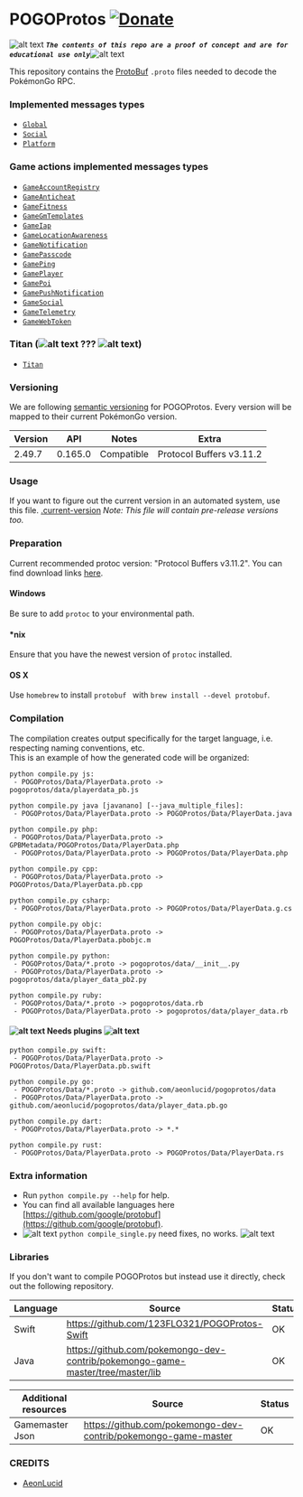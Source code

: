 <!-- define variables -->
[1.1]: http://i.imgur.com/M4fJ65n.png (ATTENTION)

POGOProtos [![Donate](https://img.shields.io/badge/Donate-PayPal-green.svg)](https://www.paypal.me/rocketbot)
===================

![alt text][1.1] <strong><em>`The contents of this repo are a proof of concept and are for educational use only`</em></strong>![alt text][1.1]<br/>

This repository contains the [ProtoBuf](https://github.com/google/protobuf) `.proto` files needed to decode the PokémonGo RPC.

### Implemented messages types
 - [``Global``](https://gitlab.com/AllProtos/POGOProtos-Private/blob/master/src/POGOProtos/Networking/Requests/RequestType.proto)
 - [``Social``](https://gitlab.com/AllProtos/POGOProtos-Private/blob/master/src/POGOProtos/Networking/Social/SocialAction.proto)
 - [``Platform``](https://gitlab.com/AllProtos/POGOProtos-Private/blob/master/src/POGOProtos/Networking/Platform/PlatformRequestType.proto) 

### Game actions implemented messages types
 - [``GameAccountRegistry``](https://gitlab.com/AllProtos/POGOProtos-Private/blob/master/src/POGOProtos/Networking/Game/GameAccountRegistry/GameAccountRegistryActions.proto)
 - [``GameAnticheat``](https://gitlab.com/AllProtos/POGOProtos-Private/blob/master/src/POGOProtos/Networking/Game/GameAnticheat/GameAnticheatAction.proto)
 - [``GameFitness``](https://gitlab.com/AllProtos/POGOProtos-Private/blob/master/src/POGOProtos/Networking/Game/GameFitness/GameFitnessAction.proto)
 - [``GameGmTemplates``](https://gitlab.com/AllProtos/POGOProtos-Private/blob/master/src/POGOProtos/Networking/Game/GameGmTemplates/GameGmTemplatesAction.proto)
 - [``GameIap``](https://gitlab.com/AllProtos/POGOProtos-Private/blob/master/src/POGOProtos/Networking/Game/GameIap/GameIapAction.proto)
 - [``GameLocationAwareness``](https://gitlab.com/AllProtos/POGOProtos-Private/blob/master/src/POGOProtos/Networking/Game/GameLocationAwareness/GameLocationAwarenessAction.proto)
 - [``GameNotification``](https://gitlab.com/AllProtos/POGOProtos-Private/blob/master/src/POGOProtos/Networking/Game/GameNotification/GameNotificationAction.proto)
 - [``GamePasscode``](https://gitlab.com/AllProtos/POGOProtos-Private/blob/master/src/POGOProtos/Networking/Game/GamePasscode/GamePasscodeAction.proto)
 - [``GamePing``](https://gitlab.com/AllProtos/POGOProtos-Private/blob/master/src/POGOProtos/Networking/Game/GamePing/GamePingAction.proto)
 - [``GamePlayer``](https://gitlab.com/AllProtos/POGOProtos-Private/blob/master/src/POGOProtos/Networking/Game/GamePlayer/GamePlayerAction.proto)
 - [``GamePoi``](https://gitlab.com/AllProtos/POGOProtos-Private/blob/master/src/POGOProtos/Networking/Game/GamePoi/GamePoiAction.proto)
 - [``GamePushNotification``](https://gitlab.com/AllProtos/POGOProtos-Private/blob/master/src/POGOProtos/Networking/Game/GamePushNotification/GamePushNotificationAction.proto)
 - [``GameSocial``](https://gitlab.com/AllProtos/POGOProtos-Private/blob/master/src/POGOProtos/Networking/Game/GameSocial/GameSocialAction.proto)
 - [``GameTelemetry``](https://gitlab.com/AllProtos/POGOProtos-Private/blob/master/src/POGOProtos/Networking/Game/GameTelemetry/GameTelemetryAction.proto)
 - [``GameWebToken``](https://gitlab.com/AllProtos/POGOProtos-Private/blob/master/src/POGOProtos/Networking/Game/GameWebToken/GameWebTokenAction.proto)
   
### Titan (![alt text][1.1] ??? ![alt text][1.1])
 - [``Titan``](https://gitlab.com/AllProtos/POGOProtos-Private/blob/master/src/POGOProtos/Networking/Titan)

### Versioning
We are following [semantic versioning](http://semver.org/) for POGOProtos.  Every version will be mapped to their current PokémonGo version.

| Version      | API           | Notes           | Extra                           |
|--------------|---------------|-----------------|---------------------------------|
| 2.49.7       | 0.165.0       | Compatible      |  Protocol Buffers v3.11.2       |

### Usage
If you want to figure out the current version in an automated system, use this file.
[.current-version](https://gitlab.com/AllProtos/POGOProtos-Private/raw/master/.current-version)
*Note: This file will contain pre-release versions too.*

### Preparation
Current recommended protoc version: "Protocol Buffers v3.11.2".
You can find download links [here](https://github.com/google/protobuf/releases).

#### Windows
Be sure to add `protoc` to your environmental path.

#### *nix
Ensure that you have the newest version of `protoc` installed.

#### OS X
Use `homebrew` to install `protobuf ` with `brew install --devel protobuf`.

### Compilation
The compilation creates output specifically for the target language, i.e. respecting naming conventions, etc.  
This is an example of how the generated code will be organized:

```
python compile.py js:
 - POGOProtos/Data/PlayerData.proto -> pogoprotos/data/playerdata_pb.js
```

```
python compile.py java [javanano] [--java_multiple_files]:
 - POGOProtos/Data/PlayerData.proto -> POGOProtos/Data/PlayerData.java
```

```
python compile.py php:
 - POGOProtos/Data/PlayerData.proto -> GPBMetadata/POGOProtos/Data/PlayerData.php
 - POGOProtos/Data/PlayerData.proto -> POGOProtos/Data/PlayerData.php
```

```
python compile.py cpp:
 - POGOProtos/Data/PlayerData.proto -> POGOProtos/Data/PlayerData.pb.cpp
```

```
python compile.py csharp:
 - POGOProtos/Data/PlayerData.proto -> POGOProtos/Data/PlayerData.g.cs
```

```
python compile.py objc:
 - POGOProtos/Data/PlayerData.proto -> POGOProtos/Data/PlayerData.pbobjc.m
```

```
python compile.py python:
 - POGOProtos/Data/*.proto -> pogoprotos/data/__init__.py
 - POGOProtos/Data/PlayerData.proto -> pogoprotos/data/player_data_pb2.py
```

```
python compile.py ruby:
 - POGOProtos/Data/*.proto -> pogoprotos/data.rb
 - POGOProtos/Data/PlayerData.proto -> pogoprotos/data/player_data.rb
``` 

#### ![alt text][1.1] Needs plugins ![alt text][1.1]
```
python compile.py swift:
 - POGOProtos/Data/PlayerData.proto -> POGOProtos/Data/PlayerData.pb.swift
```

```
python compile.py go:
 - POGOProtos/Data/*.proto -> github.com/aeonlucid/pogoprotos/data
 - POGOProtos/Data/PlayerData.proto -> github.com/aeonlucid/pogoprotos/data/player_data.pb.go
```

```
python compile.py dart:
 - POGOProtos/Data/PlayerData.proto -> *.*
```

```
python compile.py rust:
 - POGOProtos/Data/PlayerData.proto -> POGOProtos/Data/PlayerData.rs
```

### Extra information
 - Run ```python compile.py --help``` for help.
 - You can find all available languages here [https://github.com/google/protobuf](https://github.com/google/protobuf).
 - ![alt text][1.1] ```python compile_single.py``` need fixes, no works. ![alt text][1.1]
 
### Libraries
If you don't want to compile POGOProtos but instead use it directly, check out the following repository.

| Language              | Source                                                                               | Status                                                                                                                       |
|-----------------------|--------------------------------------------------------------------------------------|--------|
| Swift                 | https://github.com/123FLO321/POGOProtos-Swift                                        |  OK                                                                                                                          |                                                                                                                         |
| Java                  | https://github.com/pokemongo-dev-contrib/pokemongo-game-master/tree/master/lib       |  OK                                                                                                                          |

| Additional resources  | Source                                                                               | Status |
|-----------------------|--------------------------------------------------------------------------------------|--------|
| Gamemaster Json       | https://github.com/pokemongo-dev-contrib/pokemongo-game-master                       |  OK    |

### CREDITS
 - [AeonLucid](https://github.com/AeonLucid)
